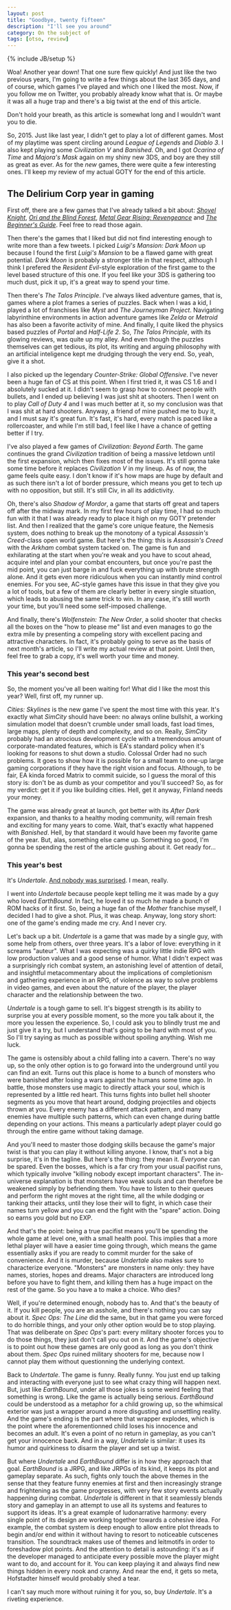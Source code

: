 ```yaml
---
layout: post
title: "Goodbye, twenty fifteen"
description: "I'll see you around"
category: On the subject of
tags: [otso, review]
---
```

{% include JB/setup %}

Woa! Another year down! That one sure flew quickly! And just like the two previous years, I'm going to write a few things about the last 365 days, and of course, which games I've played and which one I liked the most. Now, if you follow me on Twitter, you probably already know what that is. Or maybe it was all a huge trap and there's a big twist at the end of this article.

Don't hold your breath, as this article is somewhat long and I wouldn't want you to die.

<!-- more -->

So, 2015. Just like last year, I didn't get to play a lot of different games. Most of my playtime was spent circling around _League of Legends_ and _Diablo 3_. I also kept playing some _Civilization V_ and _Banished_. Oh, and I got _Ocarina of Time_ and _Majora's Mask_ again on my shiny new 3DS, and boy are they still as great as ever. As for the _new_ games, there were quite a few interesting ones. I'll keep my review of my actual GOTY for the end of this article.

## The Delirium Corp year in gaming

First off, there are a few games that I've already talked a bit about: [_Shovel Knight_](http://deliriumcorp.com/2015/02/28/on-the-subject-of-weaponized-gardening-equipment/), [_Ori and the Blind Forest_](http://deliriumcorp.com/2015/03/23/on-the-subject-of-sightless-woods/), [_Metal Gear Rising: Revengeance_](http://deliriumcorp.com/2015/05/25/on-the-subject-smart-fun/) and [_The Beginner's Guide_](http://deliriumcorp.com/2015/10/09/quick-shot-the-beginners-guide/). Feel free to read those again.

Then there's the games that I liked but did not find interesting enough to write more than a few tweets. I picked _Luigi's Mansion: Dark Moon_ up because I found the first _Luigi's Mansion_ to be a flawed game with great potential. _Dark Moon_ is probably a stronger title in that respect, although I think I prefered the _Resident Evil_-style exploration of the first game to the level based structure of this one. If you feel like your 3DS is gathering too much dust, pick it up, it's a great way to spend your time. 

Then there's _The Talos Principle_. I've always liked adventure games, that is, games where a plot frames a series of puzzles. Back when I was a kid, I played a lot of franchises like _Myst_ and _The Journeyman Project_. Navigating labyrinthine environments in action adventure games like _Zelda_ or _Metroid_ has also been a favorite activity of mine. And finally, I quite liked the physics based puzzles of _Portal_ and _Half-Life 2_. So, _The Talos Principle_, with its glowing reviews, was quite up my alley. And even though the puzzles themselves can get tedious, its plot, its writing and arguing philosophy with an artificial inteligence kept me drudging through the very end. So, yeah, give it a shot.

I also picked up the legendary _Counter-Strike: Global Offensive_. I've never been a huge fan of CS at this point. When I first tried it, it was CS 1.6 and I absolutely sucked at it. I didn't seem to grasp how to connect people with bullets, and I ended up believing I was just shit at shooters. Then I went on to play _Call of Duty 4_ and I was much better at it, so my conclusion was that I was shit at hard shooters. Anyway, a friend of mine pushed me to buy it, and I must say it's great fun. It's fast, it's hard, every match is paced like a rollercoaster, and while I'm still bad, I feel like I have a chance of getting better if I try.

I've also played a few games of _Civilization: Beyond Earth_. The game continues the grand _Civilization_ tradition of being a massive letdown until the first expansion, which then fixes most of the issues. It's still gonna take some time before it replaces _Civilization V_ in my lineup. As of now, the game feels quite easy. I don't know if it's how maps are huge by default and as such there isn't a lot of border pressure, which means you get to tech up with no opposition, but still. It's still Civ, in all its addictivity.

Oh, there's also _Shadow of Mordor_, a game that starts off great and tapers off after the midway mark. In my first few hours of play time, I had so much fun with it that I was already ready to place it high on my GOTY pretender list. And then I realized that the game's core unique feature, the Nemesis system, does nothing to break up the monotony of a typical _Assassin's Creed_-class open world game. But here's the thing: this is _Assassin's Creed_ with the _Arkham_ combat system tacked on. The game is fun and exhilarating at the start when you're weak and you have to scout ahead, acquire intel and plan your combat encounters, but once you're past the mid point, you can just barge in and fuck everything up with brute strength alone. And it gets even more ridiculous when you can instantly mind control enemies. For you see, AC-style games have this issue in that they give you a lot of tools, but a few of them are clearly better in every single situation, which leads to abusing the same trick to win. In any case, it's still worth your time, but you'll need some self-imposed challenge.

And finally, there's _Wolfenstein: The New Order_, a solid shooter that checks all the boxes on the "how to please me" list and even manages to go the extra mile by presenting a compeling story with excellent pacing and attractive characters. In fact, it's probably going to serve as the basis of next month's article, so I'll write my actual review at that point. Until then, feel free to grab a copy, it's well worth your time and money.

### This year's second best

So, the moment you've all been waiting for! What did I like the most this year? Well, first off, my runner up.

_Cities: Skylines_ is the new game I've spent the most time with this year. It's exactly what _SimCity_ should have been: no always online bullshit, a working simulation model that doesn't crumble under small loads, fast load times, large maps, plenty of depth and complexity, and so on. Really, _SimCity_ probably had an atrocious development cycle with a tremendous amount of corporate-mandated features, which is EA's standard policy when it's looking for reasons to shut down a studio. Colossal Order had no such problems. It goes to show how it is possible for a small team to one-up large gaming corporations if they have the right vision and focus. Although, to be fair, EA kinda forced Matrix to commit suicide, so I guess the moral of this story is: don't be as dumb as your competitor and you'll succeed? So, as for my verdict: get it if you like building cities. Hell, get it anyway, Finland needs your money.

The game was already great at launch, got better with its _After Dark_ expansion, and thanks to a healthy moding community, will remain fresh and exciting for many years to come. Wait, that's exactly what happened with _Banished_. Hell, by that standard it would have been my favorite game of the year. But, alas, something else came up. Something so good, I'm gonna be spending the rest of the article gushing about it. Get ready for...

### This year's best

It's _Undertale_. [And nobody was surprised](https://twitter.com/edemartel/status/668911375834443776). I mean, really.

I went into _Undertale_ because people kept telling me it was made by a guy who loved _EarthBound_. In fact, he loved it so much he made a bunch of ROM hacks of it first. So, being a huge fan of the _Mother_ franchise myself, I decided I had to give a shot. Plus, it was cheap. Anyway, long story short: one of the game's ending made me cry. And I never cry.

Let's back up a bit. _Undertale_ is a game that was made by a single guy, with some help from others, over three years. It's a labor of love: everything in it screams "auteur". What I was expecting was a quirky little indie RPG with low production values and a good sense of humor. What I didn't expect was a surprisingly rich combat system, an astonishing level of attention of detail, and insightful metacommentary about the implications of completionism and gathering experience in an RPG, of violence as way to solve problems in video games, and even about the nature of the player, the player character and the relationship between the two.

_Undertale_ is a tough game to sell. It's biggest strength is its ability to surprise you at every possible moment, so the more you talk about it, the more you lessen the experience. So, I could ask you to blindly trust me and just give it a try, but I understand that's going to be hard with most of you. So I'll try saying as much as possible without spoiling anything. Wish me luck.

The game is ostensibly about a child falling into a cavern. There's no way up, so the only other option is to go forward into the underground until you can find an exit. Turns out this place is home to a bunch of monsters who were banished after losing a wars against the humans some time ago. In battle, those monsters use magic to directly attack your soul, which is represented by a little red heart. This turns fights into bullet hell shooter segments as you move that heart around, dodging projectiles and objects thrown at you. Every enemy has a different attack pattern, and many enemies have multiple such patterns, which can even change during battle depending on your actions. This means a particularly adept player could go through the entire game without taking damage. 

And you'll need to master those dodging skills because the game's major twist is that you can play it without killing anyone. I know, that's not a big surprise, it's in the tagline. But here's the thing: they mean it. _Everyone_ can be spared. Even the bosses, which is a far cry from your usual pacifist runs, which typically involve "killing nobody except important characters". The in-universe explanation is that monsters have weak souls and can therefore be weakened simply by befriending them. You have to listen to their queues and perform the right moves at the right time, all the while dodging or tanking their attacks, until they lose their will to fight, in which case their names turn yellow and you can end the fight with the "spare" action. Doing so earns you gold but no EXP.

And that's the point: being a true pacifist means you'll be spending the whole game at level one, with a small health pool. This implies that a more lethal player will have a easier time going through, which means the game essentially asks if you are ready to commit murder for the sake of convenience. And it is murder, because _Undertale_ also makes sure to characterize everyone. "Monsters" are monsters in name only: they have names, stories, hopes and dreams. Major characters are introduced long before you have to fight them, and killing them has a huge impact on the rest of the game. So you have a to make a choice. Who dies? 

Well, if you're determined enough, nobody has to. And that's the beauty of it. If you kill people, you are an asshole, and there's nothing you can say about it. _Spec Ops: The Line_ did the same, but in that game you were forced to do horrible things, and your only other option would be to stop playing. That was deliberate on _Spec Ops_'s part: every military shooter forces you to do those things, they just don't call you out on it. And the game's objective is to point out how these games are only good as long as you don't think about them. _Spec Ops_ ruined military shooters for me, because now I cannot play them without questionning the underlying context.

Back to _Undertale_. The game is funny. Really funny. You just end up talking and interacting with everyone just to see what crazy thing will happen next. But, just like _EarthBound_, under all those jokes is some weird feeling that something is wrong. Like the game is actually being serious. _EarthBound_ could be understood as a metaphor for a child growing up, so the whimsical exterior was just a wrapper around a more disgusting and unsettling reality. And the game's ending is the part where that wrapper explodes, which is the point where the aforementionned child loses his innocence and becomes an adult. It's even a point of no return in gameplay, as you can't get your innocence back. And in a way, _Undertale_ is similar: it uses its humor and quirkiness to disarm the player and set up a twist. 

But where _Undertale_ and _EarthBound_ differ is in how they approach that goal. _EarthBound_ is a JRPG, and like JRPGs of its kind, it keeps its plot and gameplay separate. As such, fights only touch the above themes in the sense that they feature funny enemies at first and then increasingly strange and frightening as the game progresses, with very few story events actually happening during combat. _Undertale_ is different in that it seamlessly blends story and gameplay in an attempt to use all its systems and features to support its ideas. It's a great example of ludonarrative harmony: every single point of its design are working together towards a cohesive idea. For example, the combat system is deep enough to allow entire plot threads to begin and/or end within it without having to resort to noticeable cutscenes transition. The soundtrack makes use of themes and leitmotifs in order to foreshadow plot points. And the attention to detail is astounding: it's as if the developer managed to anticipate every possible move the player might want to do, and account for it. You can keep playing it and always find new things hidden in every nook and cranny. And near the end, it gets so meta, Hofstadter himself would probably shed a tear.

 I can't say much more without ruining it for you, so, buy _Undertale_. It's a riveting experience.